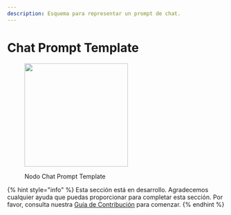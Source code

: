```yaml
---
description: Esquema para representar un prompt de chat.
---
```


# Chat Prompt Template

<figure><img src="../../../.gitbook/assets/image (14) (1) (1).png" alt="" width="239"><figcaption><p>Nodo Chat Prompt Template</p></figcaption></figure>

{% hint style="info" %}
Esta sección está en desarrollo. Agradecemos cualquier ayuda que puedas proporcionar para completar esta sección. Por favor, consulta nuestra [Guía de Contribución](../../../contributing/) para comenzar.
{% endhint %}

